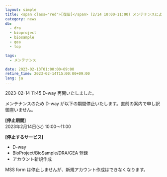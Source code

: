```yaml
---
layout: simple
title: <span class="red">[復旧]</span> (2/14 10:00-11:00) メンテナンスによる D-way 停止
category: news
db:
  - dra
  - bioproject
  - biosample
  - gea
  - top

tags:
  - メンテナンス

date: 2023-02-13T01:00:00+09:00
retire_time: 2023-02-14T15:00:00+09:00
lang: ja
---
```


2023-02-14 11:45 D-way 再開いたしました。

メンテナンスのため D-way が以下の期間停止いたします。直前の案内で申し訳御座いません。

**[停止期間]**    
2023年2月14日(火) 10:00～11:00    

**[停止するサービス]**
 - D-way
 - BioProject/BioSample/DRA/GEA 登録
 - アカウント新規作成

MSS form は停止しませんが、新規アカウント作成はできなくなります。



